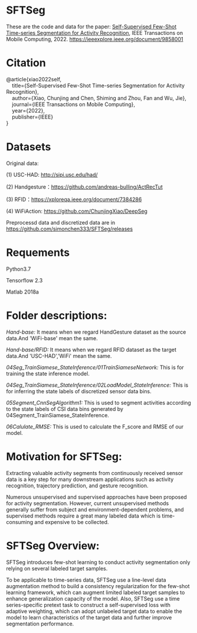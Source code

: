 # SFTSeg

These are the code and data for the paper: [Self-Supervised Few-Shot Time-series Segmentation for Activity Recognition](https://github.com/ChunjingXiao/SFTSeg/blob/main/TMC2022SFTSeg.pdf), IEEE Transactions on Mobile Computing, 2022. https://ieeexplore.ieee.org/document/9858001

# Citation

@article{xiao2022self,  
&nbsp; &nbsp; title={Self-Supervised Few-Shot Time-series Segmentation for Activity Recognition},  
&nbsp; &nbsp; author={Xiao, Chunjing and Chen, Shiming and Zhou, Fan and Wu, Jie},  
&nbsp; &nbsp; journal={IEEE Transactions on Mobile Computing},  
&nbsp; &nbsp; year={2022},  
&nbsp; &nbsp; publisher={IEEE}  
}

#  Datasets

Original data:

(1) USC-HAD:  http://sipi.usc.edu/had/

(2) Handgesture：https://github.com/andreas-bulling/ActRecTut

(3) RFID：https://xploreqa.ieee.org/document/7384286

(4) WiFiAction: https://github.com/ChunjingXiao/DeepSeg

Preprocessd data and discretized data are in  https://github.com/simonchen333/SFTSeg/releases

#  Requements
Python3.7

Tensorflow 2.3

Matlab 2018a

#  Folder descriptions:
*Hand-base:*
It means when we regard HandGesture dataset as the source data.And 'WiFi-base' mean the same.

*Hand-base/RFID:*
It means when we regard RFID dataset as the target data.And 'USC-HAD','WiFi' mean the same.

*04Seg_TrainSiamese_StateInference/01TrainSiameseNetwork:*
This is for training the state inference model.

*04Seg_TrainSiamese_StateInference/02LoadModel_StateInference:*
This is for inferring the state labels of discretized sensor data bins. 

*05Segment_CnnSegAlgorithm1:*
This is used to segment activities according to the state labels of CSI data bins generated by 04Segment_TrainSiamese_StateInference.

*06Calulate_RMSE:*
This is used to calculate the F_score and RMSE of our model.

#  Motivation for SFTSeg:
Extracting valuable activity segments from continuously received sensor data is a key step for many downstream applications such as activity recognition, trajectory prediction, and gesture recognition.

Numerous unsupervised and supervised approaches have been proposed for activity segmentation. However, current unsupervised methods generally suffer from subject and environment-dependent problems, and supervised methods require a great many labeled data which is time-consuming and expensive to be collected.


#  SFTSeg Overview:
SFTSeg introduces few-shot learning to conduct activity segmentation only relying on several labeled target samples.

To be applicable to time-series data, SFTSeg use a line-level data augmentation method to build a consistency regularization for the few-shot learning framework, which can augment limited labeled target samples to enhance generalization capacity of the model. Also, SFTSeg use a time series-specific pretext task to construct a self-supervised loss with adaptive weighting, which can adopt unlabeled target
data to enable the model to learn characteristics of the target data and further improve segmentation performance. 
